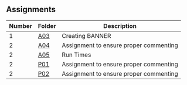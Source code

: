 ## Assignments

|Number | Folder | Description 
|-----|-----|-----|
| 1 | [A03](./Assignments/A03) | Creating BANNER
| 2 | [A04](./Assignments/A04) | Assignment to ensure proper commenting
| 2 | [A05](./Assignments/A05) | Run Times
| 2 | [P01](./Assignments/P01) | Assignment to ensure proper commenting
| 2 | [P02](./Assignments/P02) | Assignment to ensure proper commenting


